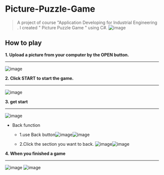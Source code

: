 # Picture-Puzzle-Game
> A project of course "Application Developing for Industrial Engineering . I created " Picture Puzzle Game " using C#.
![image](https://user-images.githubusercontent.com/94850958/151190312-76b200d5-bc07-4d45-b0ce-6a9fbd4d7495.png)

## How to play
**1. Upload a picture from your computer by the OPEN button.**
***
![image](https://user-images.githubusercontent.com/94850958/151190553-eb595bae-e81d-4f63-9edd-810e99e98a80.png)


**2. Click START to start the game.**
***
 ![image](https://user-images.githubusercontent.com/94850958/151190700-3eed8132-7484-4616-a4a5-206a29a142c2.png)


**3. get start**
***
 ![image](https://user-images.githubusercontent.com/94850958/151190727-672a8269-3d6b-4aed-9845-37ef91c92a00.png)

* Back function

  * 1.use Back button![image](https://user-images.githubusercontent.com/94850958/151192262-6f1defb5-4ace-42c3-bcd3-631dd67fab7a.png)![image](https://user-images.githubusercontent.com/94850958/151192278-e0b948d3-75f0-483d-bda2-64bcc63cf169.png)
  
  * 2.Click the section you want to back. ![image](https://user-images.githubusercontent.com/94850958/151192699-303517fb-409e-469d-b3df-edd03895dd13.png)![image](https://user-images.githubusercontent.com/94850958/151192714-a7f0d942-aa62-42fd-bee3-6e0703cb39de.png)

**4. When you finished a game**
***
![image](https://user-images.githubusercontent.com/94850958/151193054-5fbfbf31-17c1-4040-b9c4-c5aba72a9435.png)
![image](https://user-images.githubusercontent.com/94850958/151193068-69b5783c-b8d6-43fd-975c-19cccdc1fdfe.png)

















